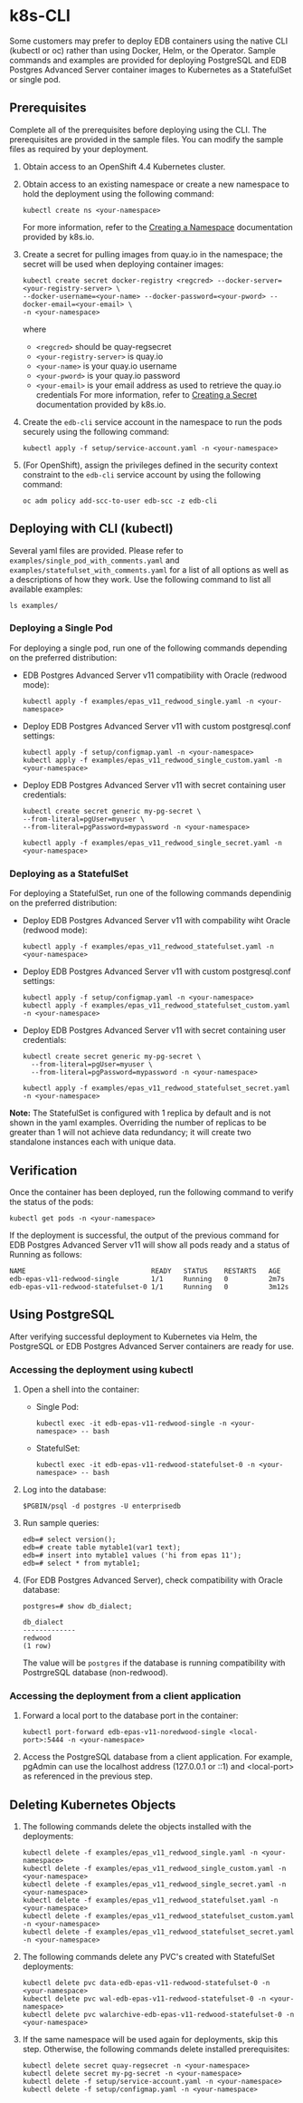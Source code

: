 # k8s-CLI
Some customers may prefer to deploy EDB containers using the native CLI (kubectl or oc) rather than using Docker, Helm, or the Operator.  Sample commands and examples are provided for deploying PostgreSQL and EDB Postgres Advanced Server container images to Kubernetes as a StatefulSet or single pod.

## Prerequisites

Complete all of the prerequisites before deploying using the CLI. The prerequisites are provided in the sample files. You can modify the sample files as required by your deployment. 
1. Obtain access to an OpenShift 4.4 Kubernetes cluster.   
1. Obtain access to an existing namespace or create a new namespace to hold the deployment using the following command:
   ```
   kubectl create ns <your-namespace>
   ```
   For more information, refer to the [Creating a Namespace](https://kubernetes.io/docs/tasks/administer-cluster/namespaces/#creating-a-new-namespace) documentation provided by k8s.io.
1. Create a secret for pulling images from quay.io in the namespace; the secret will be used when deploying container images:
   ```
   kubectl create secret docker-registry <regcred> --docker-server=<your-registry-server> \
   --docker-username=<your-name> --docker-password=<your-pword> --docker-email=<your-email> \
   -n <your-namespace> 
   ```
   where
   * `<regcred>` should be quay-regsecret
   * `<your-registry-server>` is quay.io
   * `<your-name>` is your quay.io username 
   * `<your-pword>` is your quay.io password  
   * `<your-email>` is your email address as used to retrieve the quay.io credentials
   For more information, refer to [Creating a Secret](https://kubernetes.io/docs/tasks/configure-pod-container/pull-image-private-registry/#create-a-secret-by-providing-credentials-on-the-command-line) documentation provided by k8s.io.

1. Create the `edb-cli` service account in the namespace to run the pods securely using the following command:
   ```
   kubectl apply -f setup/service-account.yaml -n <your-namespace> 
   ```

1. (For OpenShift), assign the privileges defined in the security context constraint to the `edb-cli` service account by using the following command:
   ```
   oc adm policy add-scc-to-user edb-scc -z edb-cli   

## Deploying with CLI (kubectl)
Several yaml files are provided. Please refer to `examples/single_pod_with_comments.yaml` and `examples/statefulset_with_comments.yaml` for a list of all options as well as a descriptions of how they work. Use the following command to list all available examples:
```
ls examples/
```

### Deploying a Single Pod

For deploying a single pod, run one of the following commands depending on the preferred distribution:
* EDB Postgres Advanced Server v11 compatibility with Oracle (redwood mode):
  ```
  kubectl apply -f examples/epas_v11_redwood_single.yaml -n <your-namespace> 
  ```
* Deploy EDB Postgres Advanced Server v11 with custom postgresql.conf settings:
  ```
  kubectl apply -f setup/configmap.yaml -n <your-namespace> 
  kubectl apply -f examples/epas_v11_redwood_single_custom.yaml -n <your-namespace> 
  ```
 * Deploy EDB Postgres Advanced Server v11 with secret containing user credentials:
   ```
   kubectl create secret generic my-pg-secret \
   --from-literal=pgUser=myuser \
   --from-literal=pgPassword=mypassword -n <your-namespace> 
   
   kubectl apply -f examples/epas_v11_redwood_single_secret.yaml -n <your-namespace> 
   ```
  
### Deploying as a StatefulSet

For deploying a StatefulSet, run one of the following commands dependinig on the preferred distribution:
* Deploy EDB Postgres Advanced Server v11 with compability wiht Oracle (redwood mode):
  ```
  kubectl apply -f examples/epas_v11_redwood_statefulset.yaml -n <your-namespace> 
  ```
* Deploy EDB Postgres Advanced Server v11 with custom postgresql.conf settings:
  ```
  kubectl apply -f setup/configmap.yaml -n <your-namespace> 
  kubectl apply -f examples/epas_v11_redwood_statefulset_custom.yaml -n <your-namespace> 
  ```
* Deploy EDB Postgres Advanced Server v11 with secret containing user credentials:
  ```
  kubectl create secret generic my-pg-secret \
    --from-literal=pgUser=myuser \
    --from-literal=pgPassword=mypassword -n <your-namespace> 

  kubectl apply -f examples/epas_v11_redwood_statefulset_secret.yaml -n <your-namespace> 
  ```

**Note:** The StatefulSet is configured with 1 replica by default and is not shown in the yaml examples.  Overriding the number of replicas to be greater than 1 will not achieve data redundancy; it will create two standalone instances each with unique data.  


## Verification

Once the container has been deployed, run the following command to verify the status of the pods:
```
kubectl get pods -n <your-namespace> 
```
If the deployment is successful, the output of the previous command for EDB Postgres Advanced Server v11 will show all pods ready and a status of Running as follows:

    NAME                               READY   STATUS    RESTARTS   AGE
    edb-epas-v11-redwood-single        1/1     Running   0          2m7s
    edb-epas-v11-redwood-statefulset-0 1/1     Running   0          3m12s

## Using PostgreSQL

After verifying successful deployment to Kubernetes via Helm, the PostgreSQL or EDB Postgres Advanced Server containers are ready for use.

### Accessing the deployment using kubectl

1. Open a shell into the container:

   * Single Pod:
     ```
     kubectl exec -it edb-epas-v11-redwood-single -n <your-namespace> -- bash
     ```
   * StatefulSet:
     ```
     kubectl exec -it edb-epas-v11-redwood-statefulset-0 -n <your-namespace> -- bash
     ```
1. Log into the database:
   ```
   $PGBIN/psql -d postgres -U enterprisedb
   ```
1. Run sample queries:
   ```
   edb=# select version();
   edb=# create table mytable1(var1 text);
   edb=# insert into mytable1 values ('hi from epas 11');
   edb=# select * from mytable1;
   ```
1. (For EDB Postgres Advanced Server), check compatibility with Oracle database:   
   ```
   postgres=# show db_dialect;
   ```
   ```
   db_dialect
   -------------
   redwood
   (1 row)
   ```
   The value will be `postgres` if the database is running compatibility with PostrgreSQL database (non-redwood).
   
### Accessing the deployment from a client application

1. Forward a local port to the database port in the container:
   ```
   kubectl port-forward edb-epas-v11-noredwood-single <local-port>:5444 -n <your-namespace>
   ```
1. Access the PostgreSQL database from a client application. For example, pgAdmin can use the localhost address (127.0.0.1 or ::1) and \<local-port\> as referenced in the previous step.

## Deleting Kubernetes Objects

1. The following commands delete the objects installed with the deployments:
   ```
   kubectl delete -f examples/epas_v11_redwood_single.yaml -n <your-namespace>
   kubectl delete -f examples/epas_v11_redwood_single_custom.yaml -n <your-namespace> 
   kubectl delete -f examples/epas_v11_redwood_single_secret.yaml -n <your-namespace>
   kubectl delete -f examples/epas_v11_redwood_statefulset.yaml -n <your-namespace>
   kubectl delete -f examples/epas_v11_redwood_statefulset_custom.yaml -n <your-namespace>
   kubectl delete -f examples/epas_v11_redwood_statefulset_secret.yaml -n <your-namespace> 
   ```
   
1. The following commands delete any PVC's created with StatefulSet deployments:
   ```
   kubectl delete pvc data-edb-epas-v11-redwood-statefulset-0 -n <your-namespace>
   kubectl delete pvc wal-edb-epas-v11-redwood-statefulset-0 -n <your-namespace>
   kubectl delete pvc walarchive-edb-epas-v11-redwood-statefulset-0 -n <your-namespace>
   ```

1. If the same namespace will be used again for deployments, skip this step. Otherwise, the following commands delete installed prerequisites:
   ```
   kubectl delete secret quay-regsecret -n <your-namespace>
   kubectl delete secret my-pg-secret -n <your-namespace>
   kubectl delete -f setup/service-account.yaml -n <your-namespace>
   kubectl delete -f setup/configmap.yaml -n <your-namespace>
   ```
